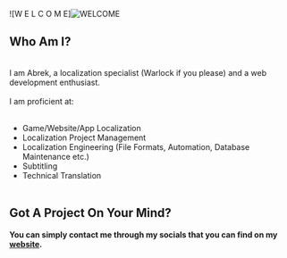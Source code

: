 ![W E L C O M E]![WELCOME](https://user-images.githubusercontent.com/44588876/187804764-0e8722c0-b002-4021-8ba7-7ec362aa9a13.gif)



## Who Am I?
<br>
I am Abrek, a localization specialist (Warlock if you please) and a web development enthusiast.
<br><br>
I am proficient at:
<br><br>

- Game/Website/App Localization
- Localization Project Management
- Localization Engineering (File Formats, Automation, Database Maintenance etc.)
- Subtitling
- Technical Translation
<br><br>

## Got A Project On Your Mind?

**You can simply contact me through my socials that you can find on my [website](https://abrekkoch.com).**
